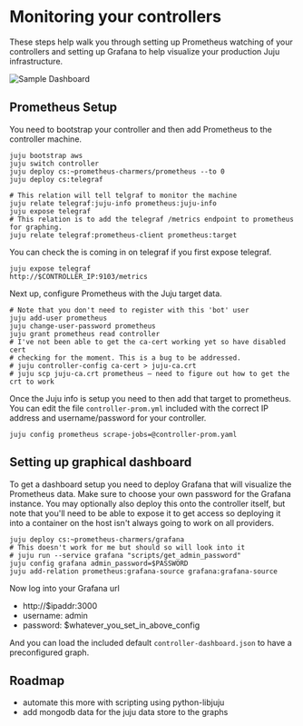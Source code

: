 Monitoring your controllers
===========================


These steps help walk you through setting up Prometheus watching of your
controllers and setting up Grafana to help visualize your production Juju
infrastructure.




![Sample Dashboard](https://c1.staticflickr.com/1/737/33070753722_75ab25ed9f.jpg "Sample Dashboard")

Prometheus Setup
----------------

You need to bootstrap your controller and then add Prometheus to the
controller machine.

    juju bootstrap aws
    juju switch controller
    juju deploy cs:~prometheus-charmers/prometheus --to 0
    juju deploy cs:telegraf

    # This relation will tell telgraf to monitor the machine
    juju relate telegraf:juju-info prometheus:juju-info
    juju expose telegraf
    # This relation is to add the telegraf /metrics endpoint to prometheus for graphing.
    juju relate telegraf:prometheus-client prometheus:target

You can check the is coming in on telegraf if you first expose telegraf.

    juju expose telegraf
    http://$CONTROLLER_IP:9103/metrics

Next up, configure Prometheus with the Juju target data.

    # Note that you don't need to register with this 'bot' user
    juju add-user prometheus
    juju change-user-password prometheus
    juju grant prometheus read controller
    # I've not been able to get the ca-cert working yet so have disabled cert
    # checking for the moment. This is a bug to be addressed.
    # juju controller-config ca-cert > juju-ca.crt
    # juju scp juju-ca.crt prometheus — need to figure out how to get the crt to work

Once the Juju info is setup you need to then add that target to prometheus.
You can edit the file `controller-prom.yml` included with the correct IP
address and username/password for your controller.

    juju config prometheus scrape-jobs=@controller-prom.yaml


Setting up graphical dashboard
------------------------------

To get a dashboard setup you need to deploy Grafana that will visualize the
Prometheus data. Make sure to choose your own password for the Grafana
instance. You may optionally also deploy this onto the controller itself, but
note that you'll need to be able to expose it to get access so deploying it
into a container on the host isn't always going to work on all providers.


    juju deploy cs:~prometheus-charmers/grafana
    # This doesn't work for me but should so will look into it
    # juju run --service grafana "scripts/get_admin_password"
    juju config grafana admin_password=$PASSWORD
    juju add-relation prometheus:grafana-source grafana:grafana-source



Now log into your Grafana url

- http://$ipaddr:3000
- username: admin
- password: $whatever_you_set_in_above_config

And you can load the included default `controller-dashboard.json` to have a
preconfigured graph.


Roadmap
-----------

- automate this more with scripting using python-libjuju
- add mongodb data for the juju data store to the graphs

